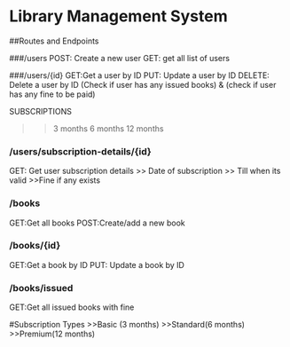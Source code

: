 # Library Management System

##Routes and Endpoints 

###/users
POST: Create a new user
GET: get all list of users

###/users/{id}
GET:Get a user by ID
PUT: Update a user by ID
DELETE: Delete a user by ID (Check if user has any issued books) & (check if user has any fine to be paid)

SUBSCRIPTIONS
>>3 months
>>6 months
>>12 months

### /users/subscription-details/{id}
GET: Get user subscription details
    >> Date of subscription
    >> Till when its valid
    >>Fine if any exists

### /books
GET:Get all books
POST:Create/add a new book

### /books/{id}
GET:Get a book by ID
PUT: Update a book by ID

### /books/issued
GET:Get all issued books with fine

#Subscription Types
    >>Basic (3 months)
    >>Standard(6 months)
    >>Premium(12 months)